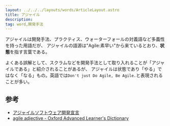 ```yaml
---
layout: ../../../layouts/words/ArticleLayout.astro
title: アジャイル
description:
tag: word,開発手法
---
```


アジャイルは開発手法、プラクティス、ウォーターフォールの対義語など多義性を持った用語だが、
アジャイルの語源は"Agile:素早い"から来ているとおり、**状態**を指す言葉である。

よくある誤解として、スクラムなどを開発手法として取り入れることが「アジャイルである」と紹介されることがあるが、
アジャイルは状態であり「やる」ではなく「なる」もの。英語では`Don't just Do Agile, Be Agile.`と表現されることが多い。

## 参考

- [アジャイルソフトウェア開発宣言](https://agilemanifesto.org/iso/ja/manifesto.html)
- [agile adjective - Oxford Advanced Learner&apos;s Dictionary](https://www.oxfordlearnersdictionaries.com/definition/english/agile)